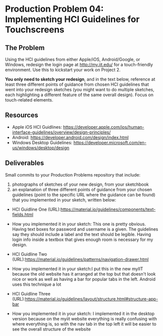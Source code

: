 # Production Problem 04: Implementing HCI Guidelines for Touchscreens

## The Problem

Using the HCI guidelines from either Apple/iOS, Android/Google, or Windows, redesign the login page at
http://my.iit.edu/ for a touch-friendly environment. Use this to kickstart your work on Project 2.

**You only need to sketch your redesign**, and in the text below, reference at least three different
points of guidance from chosen HCI guidelines that went into your redesign sketches (you might
want to do multiple sketches, each highlighting a different feature of the same overall design).
Focus on touch-related elements.

## Resources

* Apple iOS HCI Guidlines:
  https://developer.apple.com/ios/human-interface-guidelines/overview/design-principles/
* Android:
  https://developer.android.com/design/index.html
* Windows Desktop Guidelines:
  https://developer.microsoft.com/en-us/windows/desktop/design

## Deliverables

Small commits to your Production Problems repository that include:

1) photographs of sketches of your new design, from your sketchbook
2) an explanation of three different points of guidance from your chosen guidelines (point to the
   specific URL where the guidance can be found) that you implemented in your sketch, written below:


* HCI Guidline One (URL):https://material.io/guidelines/components/text-fields.html
* How you implemented it in your sketch: This one is pretty obvious. Having text boxes for password and username is a given. The guidelines say they should include a label and the text should be legible. Having login info inside a textbox that gives enough room is necessary for my design.


* HCI Guidline Two (URL):https://material.io/guidelines/patterns/navigation-drawer.html
* How you implemented it in your sketch:I put this in the new myIIT because the old website has it arranged at the top but that doesn't look nice or work as well as having a bar for popular tabs in the left. Android uses this technique a lot


* HCI Guidline Three (URL):https://material.io/guidelines/layout/structure.html#structure-app-bar
* How you implemented it in your sketch: I implemented it in the desktop version because on the myiit website everything is really confusing with where everything is, so with the nav tab in the top left it will be easier to see the overall structure of the website
